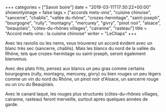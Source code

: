 +++
categories = ["Savoir boire"]
date = "2019-03-11T17:30:22+00:00"
showonlyimage = false
tags = ["accords mets-vins", "cuisine chinoise", "sancerre", "chablis", "vallée du rhône", "crozes-hermitage", "saint-joseph", "bourgogne", "rully", "montagny", "mercurey", "givry", "pinot noir", "alsace", "beaujolais", "côtes-du-rhônes villages", "cairanne", "rasteau"]
title = "Accord mets-vins : la cuisine chinoise"
writer = "LeChaps"
+++

Avec les raviolis ou les nems, vous trouverez un accord évident avec un blanc très sec (sancerre, chablis). Mais les blancs du nord de la vallée du Rhône, tels que crozes-hermitage ou saint-joseph, seront également bienvenus.  

Avec des plats frits, pensez aux blancs un peu gras comme certains bourgognes (rully, montagny, mercurey, givry) ou bien rouges un peu légers comme un vin du nord du Rhône, un pinot noir d'Alsace, un sancerre rouge ou un cru du Beaujolais.  

Avec le canard laqué, les rouges plus structurés (côtes-du-rhônes villages, cairanne, rasteau) feront merveille, surtout après quelques années de garde.